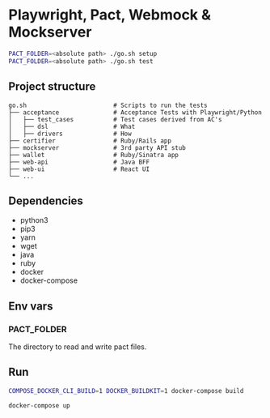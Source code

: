 # Playwright, Pact, Webmock & Mockserver

```bash
PACT_FOLDER=<absolute path> ./go.sh setup
PACT_FOLDER=<absolute path> ./go.sh test
```

## Project structure

    go.sh                        # Scripts to run the tests
    ├── acceptance               # Acceptance Tests with Playwright/Python
    │   ├── test_cases           # Test cases derived from AC's
    │   ├── dsl                  # What
    │   ├── drivers              # How
    ├── certifier                # Ruby/Rails app
    ├── mockserver               # 3rd party API stub
    ├── wallet                   # Ruby/Sinatra app
    ├── web-api                  # Java BFF
    ├── web-ui                   # React UI
    └── ...

## Dependencies

- python3
- pip3
- yarn
- wget
- java
- ruby
- docker
- docker-compose

## Env vars

### PACT_FOLDER
The directory to read and write pact files.

## Run

```bash
COMPOSE_DOCKER_CLI_BUILD=1 DOCKER_BUILDKIT=1 docker-compose build
```

```bash
docker-compose up
```

